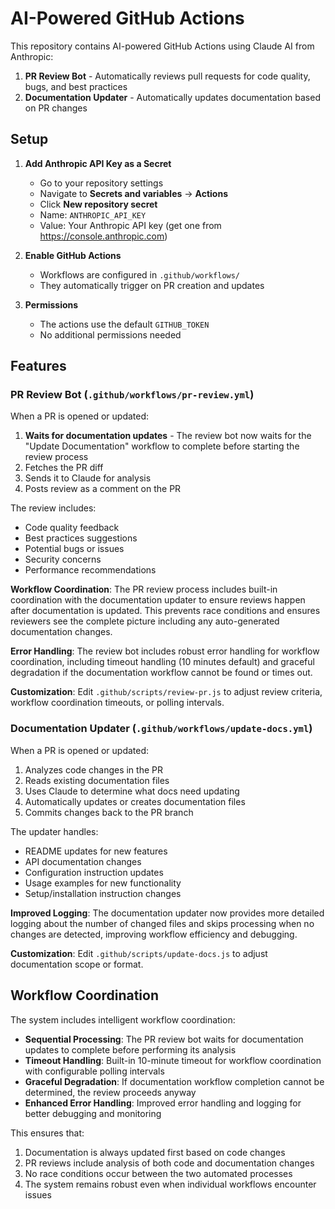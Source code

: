 # AI-Powered GitHub Actions

This repository contains AI-powered GitHub Actions using Claude AI from Anthropic:

1. **PR Review Bot** - Automatically reviews pull requests for code quality, bugs, and best practices
2. **Documentation Updater** - Automatically updates documentation based on PR changes

## Setup

1. **Add Anthropic API Key as a Secret**
   - Go to your repository settings
   - Navigate to **Secrets and variables** → **Actions**
   - Click **New repository secret**
   - Name: `ANTHROPIC_API_KEY`
   - Value: Your Anthropic API key (get one from https://console.anthropic.com)

2. **Enable GitHub Actions**
   - Workflows are configured in `.github/workflows/`
   - They automatically trigger on PR creation and updates

3. **Permissions**
   - The actions use the default `GITHUB_TOKEN`
   - No additional permissions needed

## Features

### PR Review Bot (`.github/workflows/pr-review.yml`)

When a PR is opened or updated:
1. **Waits for documentation updates** - The review bot now waits for the "Update Documentation" workflow to complete before starting the review process
2. Fetches the PR diff
3. Sends it to Claude for analysis
4. Posts review as a comment on the PR

The review includes:
- Code quality feedback
- Best practices suggestions
- Potential bugs or issues
- Security concerns
- Performance recommendations

**Workflow Coordination**: The PR review process includes built-in coordination with the documentation updater to ensure reviews happen after documentation is updated. This prevents race conditions and ensures reviewers see the complete picture including any auto-generated documentation changes.

**Error Handling**: The review bot includes robust error handling for workflow coordination, including timeout handling (10 minutes default) and graceful degradation if the documentation workflow cannot be found or times out.

**Customization**: Edit `.github/scripts/review-pr.js` to adjust review criteria, workflow coordination timeouts, or polling intervals.

### Documentation Updater (`.github/workflows/update-docs.yml`)

When a PR is opened or updated:
1. Analyzes code changes in the PR
2. Reads existing documentation files
3. Uses Claude to determine what docs need updating
4. Automatically updates or creates documentation files
5. Commits changes back to the PR branch

The updater handles:
- README updates for new features
- API documentation changes
- Configuration instruction updates
- Usage examples for new functionality
- Setup/installation instruction changes

**Improved Logging**: The documentation updater now provides more detailed logging about the number of changed files and skips processing when no changes are detected, improving workflow efficiency and debugging.

**Customization**: Edit `.github/scripts/update-docs.js` to adjust documentation scope or format.

## Workflow Coordination

The system includes intelligent workflow coordination:

- **Sequential Processing**: The PR review bot waits for documentation updates to complete before performing its analysis
- **Timeout Handling**: Built-in 10-minute timeout for workflow coordination with configurable polling intervals
- **Graceful Degradation**: If documentation workflow completion cannot be determined, the review proceeds anyway
- **Enhanced Error Handling**: Improved error handling and logging for better debugging and monitoring

This ensures that:
1. Documentation is always updated first based on code changes
2. PR reviews include analysis of both code and documentation changes
3. No race conditions occur between the two automated processes
4. The system remains robust even when individual workflows encounter issues
